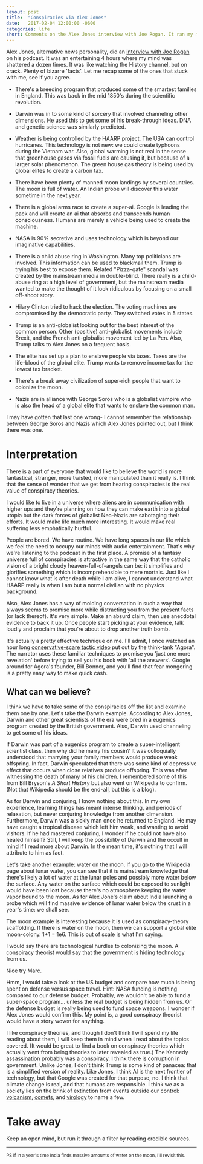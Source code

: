 ```yaml
---
layout: post
title:  "Conspiracies via Alex Jones"
date:   2017-02-04 12:00:00 -0600
categories: life
short: Comments on the Alex Jones interview with Joe Rogan. It ran my mind through a blender and now I'm pouring it back out in this post.
---
```


Alex Jones, alternative news personality, did an [interview with Joe Rogan](https://www.youtube.com/watch?v=UZPCp8SPfOM) on his podcast. It was an entertaining 4 hours where my mind was shattered a dozen times. It was like watching the History channel, but on crack. Plenty of bizarre 'facts'. Let me recap some of the ones that stuck with me, see if you agree.

* There's a breeding program that produced some of the smartest families in England. This was back in the mid 1850's during the scientific revolution.

* Darwin was in to some kind of sorcery that involved channeling other dimensions. He used this to get some of his break-through ideas. DNA and genetic science was similarly predicted.

* Weather is being controlled by the HAARP project. The USA can control hurricanes. This technology is not new: we could create typhoons during the Vietnam war. Also, global warming is not real in the sense that greenhouse gases via fossil fuels are causing it, but because of a larger solar phenomenon. The green house gas theory is being used by global elites to create a carbon tax.

* There have been plenty of manned moon landings by several countries. The moon is full of water. An Indian probe will discover this water sometime in the next year. 

* There is a global arms race to create a super-ai. Google is leading the pack and will create an ai that absorbs and transcends human consciousness. Humans are merely a vehicle being used to create the machine.

* NASA is 90% secretive and uses technology which is beyond our imaginative capabilities.

* There is a child abuse ring in Washington. Many top politicians are involved. This information can be used to blackmail them. Trump is trying his best to expose them. Related "Pizza-gate" scandal was created by the mainstream media in double-blind. There really is a child-abuse ring at a high level of government, but the mainstream media wanted to make the thought of it look ridiculous by focusing on a small off-shoot story.

* Hilary Clinton tried to hack the election. The voting machines are compromised by the democratic party. They switched votes in 5 states.

* Trump is an anti-globalist looking out for the best interest of the common person. Other (positive) anti-globalist movements include Brexit, and the French anti-globalist movement led by La Pen. Also, Trump talks to Alex Jones on a frequent basis. 

* The elite has set up a plan to enslave people via taxes. Taxes are the life-blood of the global elite. Trump wants to remove income tax for the lowest tax bracket. 

* There's a break away civilization of super-rich people that want to colonize the moon.

* Nazis are in alliance with George Soros who is a globalist vampire who is also the head of a global elite that wants to enslave the common man.

I may have gotten that last one wrong- I cannot remember the relationship between George Soros and Nazis which Alex Jones pointed out, but I think there was one. 

# Interpretation

There is a part of everyone that would like to believe the world is more fantastical, stranger, more twisted, more manipulated than it really is. I think that the sense of wonder that we get from hearing conspiracies is the real value of conspiracy theories. 

I would like to live in a universe where aliens are in communication with higher ups and they're planning on how they can make earth into a global utopia but the dark forces of globalist Neo-Nazis are sabotaging their efforts. It would make life much more interesting. It would make real suffering less emphatically hurtful.

People are bored. We have routine. We have long spaces in our life which we feel the need to occupy our minds with audio entertainment. That's why we're listening to the podcast in the first place. A promise of a fantasy universe full of conspiracies is attractive in the same way that the catholic vision of a bright cloudy heaven-full-of-angels can be: it simplifies and glorifies something which is incomprehensible to mere mortals. Just like I cannot know what is after death while I am alive, I cannot understand what HAARP really is when I am but a normal civilian with no physics background.

Also, Alex Jones has a way of molding conversation in such a way that always seems to promise more while distracting you from the present facts (or lack thereof). It's very simple. Make an absurd claim, then use anecdotal evidence to back it up. Once people start picking at your evidence, talk loudly and proclaim that you're about to drop another truth bomb.

It's actually a pretty effective technique on me. I'll admit, I once watched an hour long [conservative-scare tactic video](https://www.youtube.com/watch?v=kjVv54mFlQA) put out by the think-tank "Agora". The narrator uses these familiar techniques to promise you 'just one more revelation' before trying to sell you his book with 'all the answers'. Google around for Agora's founder, Bill Bonner, and you'll find that fear mongering is a pretty easy way to make quick cash.

## What can we believe? 

I think we have to take some of the conspiracies off the list and examine them one by one. Let's take the Darwin example. According to Alex Jones, Darwin and other great scientists of the era were bred in a eugenics program created by the British government. Also, Darwin used channeling to get some of his ideas. 

If Darwin was part of a eugenics program to create a super-intelligent scientist class, then why did he marry his cousin? It was colloquially understood that marrying your family members would produce weak offspring. In fact, Darwin speculated that there was some kind of depressive effect that occurs when close relatives produce offspring. This was after witnessing the death of many of his children. I remembered some of this from Bill Bryson's *A Short History* but also went on Wikipedia to confirm. (Not that Wikipedia should be the end-all, but this is a blog).

As for Darwin and conjuring, I know nothing about this. In my own experience, learning things has meant intense thinking, and periods of relaxation, but never conjuring knowledge from another dimension. Furthermore, Darwin was a sickly man once he returned to England. He may have caught a tropical disease which left him weak, and wanting to avoid visitors. If he had mastered conjuring, I wonder if he could not have also healed himself? Still, I will keep the possibility of Darwin and the occult in mind if I read more about Darwin. In the mean time, it's nothing that I will attribute to him as fact.

Let's take another example: water on the moon. If you go to the Wikipedia page about lunar water, you can see that it is mainstream knowledge that there's likely a lot of water at the lunar poles and possibly more water below the surface. Any water on the surface which could be exposed to sunlight would have been lost because there's no atmosphere keeping the water vapor bound to the moon. As for Alex Jone's claim about India launching a probe which will find massive evidence of lunar water below the crust in a year's time: we shall see. 

The moon example is interesting because it is used as conspiracy-theory scaffolding. If there is water on the moon, then we can support a global elite moon-colony. 1+1 = 1e6. This is out of scale is what I'm saying. 

I would say there are technological hurdles to colonizing the moon. A conspiracy theorist would say that the government is hiding technology from us. 

Nice try Marc.

Hmm, I would take a look at the US budget and compare how much is being spent on defense versus space travel. Hint: NASA funding is nothing compared to our defense budget. Probably, we wouldn't be able to fund a super-space program... unless the real budget is being hidden from us. Or the defense budget is really being used to fund space weapons. I wonder if Alex Jones would confirm this. My point is, a good conspiracy theorist would have a story woven for anything. 

I like conspiracy theories, and though I don't think I will spend my life reading about them, I will keep them in mind when I read about the topics covered. (It would be great to find a book on conspiracy theories which actually went from being theories to later revealed as true.) The Kennedy assassination probably was a conspiracy. I think there is corruption in government. Unlike Jones, I don't think Trump is some kind of panacea: that is a simplified version of reality. Like Jones, I think AI is the next frontier of technology, but that Google was created for that purpose, no. I think that climate change is real, and that humans are responsible. I think we as a society lies on the brink of extinction from events outside our control: [volcanism](https://en.wikipedia.org/wiki/Yellowstone_Caldera), [comets](https://en.wikipedia.org/wiki/Impact_event), and [virology](https://en.wikipedia.org/wiki/1918_flu_pandemic) to name a few.

# Take away

Keep an open mind, but run it through a filter by reading credible sources.

___

<small>PS If in a year's time India finds massive amounts of water on the moon, I'll revisit this. </small>
